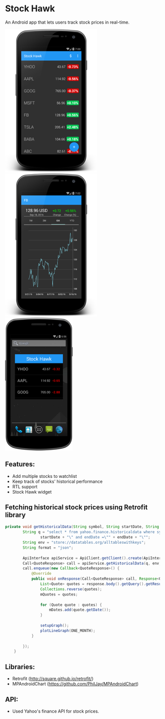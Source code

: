 # Stock Hawk
An Android app that lets users track stock prices in real-time.

<img src="https://github.com/xdeng9/StockHawk-master/blob/master/screenshot/device-2016-09-18-160049.png" width="300"/><img src="https://github.com/xdeng9/StockHawk-master/blob/master/screenshot/device-2016-09-18-160251.png" width="300"/><img src="https://github.com/xdeng9/StockHawk-master/blob/master/screenshot/device-2016-09-18-155627.png" width="220"/>

## Features:
- Add multiple stocks to watchlist
- Keep track of stocks' historical performance
- RTL support
- Stock Hawk widget


## Fetching historical stock prices using Retrofit library
``` Java
private void getHistoricalData(String symbol, String startDate, String endDate) {
        String q = "select * from yahoo.finance.historicaldata where symbol = \"" + symbol + "\" and startDate=\"" +
                startDate + "\" and endDate =\"" + endDate + "\"";
        String env = "store://datatables.org/alltableswithkeys";
        String format = "json";

        ApiInterface apiService = ApiClient.getClient().create(ApiInterface.class);
        Call<QuoteResponse> call = apiService.getHistoricalData(q, env, format);
        call.enqueue(new Callback<QuoteResponse>() {
            @Override
            public void onResponse(Call<QuoteResponse> call, Response<QuoteResponse> response) {
                List<Quote> quotes = response.body().getQuery().getResults().getQuotes();
                Collections.reverse(quotes);
                mQuotes = quotes;

                for (Quote quote : quotes) {
                    mDates.add(quote.getDate());
                }

                setupGraph();
                plotLineGraph(ONE_MONTH);
            }

        });
    }
```

## Libraries:
- Retrofit (http://square.github.io/retrofit/)
- MPAndroidChart (https://github.com/PhilJay/MPAndroidChart)

## API:
- Used Yahoo's finance API for stock prices.
